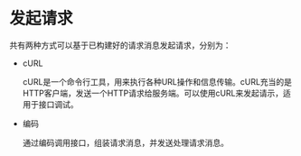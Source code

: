 # 发起请求<a name="apm_04_0006"></a>

共有两种方式可以基于已构建好的请求消息发起请求，分别为：

-   cURL

    cURL是一个命令行工具，用来执行各种URL操作和信息传输。cURL充当的是HTTP客户端，发送一个HTTP请求给服务端。可以使用cURL来发起请示，适用于接口调试。

-   编码

    通过编码调用接口，组装请求消息，并发送处理请求消息。


